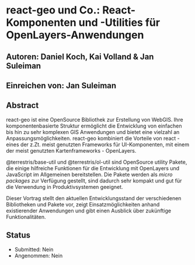 # react-geo und Co.: React-Komponenten und -Utilities für OpenLayers-Anwendungen

## Autoren: Daniel Koch, Kai Volland & Jan Suleiman

## Einreichen von: Jan Suleiman

## Abstract

react-geo ist eine OpenSource Bibliothek zur Erstellung von WebGIS. Ihre komponentenbasierte Struktur ermöglicht die Entwicklung von einfachen bis hin zu sehr komplexen GIS Anwendungen und bietet eine vielzahl an  Anpassungsmöglichkeiten. react-geo kombiniert die Vorteile von react - eines der z.Zt. meist genutzten Frameworks für UI-Komponenten, mit einem der meist genutzten Kartenframeworks - OpenLayers.

@terrestris/base-util und @terrestris/ol-util sind OpenSource utility Pakete, die einige hilfreiche Funktionen für die Entwicklung mit OpenLayers und JavaScript im Allgemeinen bereitstellen. Die Pakete werden als _micro packages_ zur Verfügung gestellt, sind dadurch sehr kompakt und gut für die Verwendung in Produktivsystemen geeignet.

Dieser Vortrag stellt den aktuellen Entwicklungsstand der verschiedenen Bibliotheken und Pakete vor, zeigt Einsatzmöglichkeiten anhand existierender Anwendungen und gibt einen Ausblick über zukünftige Funktionalitäten.

## Status

* Submitted: Nein
* Angenommen: Nein
